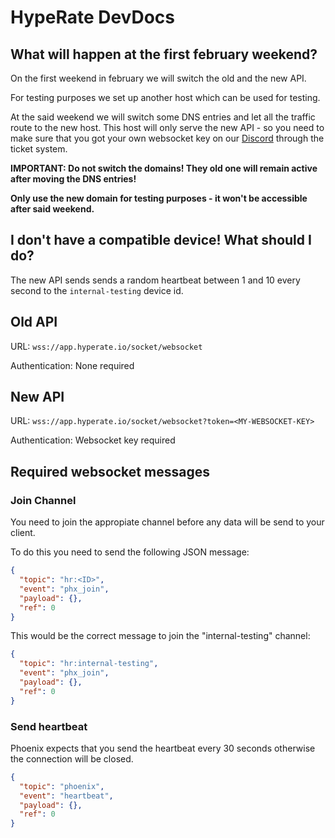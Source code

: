 # HypeRate DevDocs

## What will happen at the first february weekend?

On the first weekend in february we will switch the old and the new API.

For testing purposes we set up another host which can be used for testing.

At the said weekend we will switch some DNS entries and let all the traffic route to the new host. This host will only serve the new API - so you need to make sure that you got your own websocket key on our [Discord](https://discord.gg/75jcqvuHAH) through the ticket system.

**IMPORTANT: Do not switch the domains! They old one will remain active after moving the DNS entries!**

**Only use the new domain for testing purposes - it won't be accessible after said weekend.**

## I don't have a compatible device! What should I do?

The new API sends sends a random heartbeat between 1 and 10 every second to the `internal-testing` device id.

## Old API

URL: `wss://app.hyperate.io/socket/websocket`

Authentication: None required

## New API

URL: `wss://app.hyperate.io/socket/websocket?token=<MY-WEBSOCKET-KEY>`

Authentication: Websocket key required

## Required websocket messages

### Join Channel

You need to join the appropiate channel before any data will be send to your client.

To do this you need to send the following JSON message:

```json
{
  "topic": "hr:<ID>",
  "event": "phx_join",
  "payload": {},
  "ref": 0
}
```

This would be the correct message to join the "internal-testing" channel:

```json
{
  "topic": "hr:internal-testing",
  "event": "phx_join",
  "payload": {},
  "ref": 0
}
```

### Send heartbeat

Phoenix expects that you send the heartbeat every 30 seconds otherwise the connection will be closed.

```json
{
  "topic": "phoenix",
  "event": "heartbeat",
  "payload": {},
  "ref": 0
}
```
